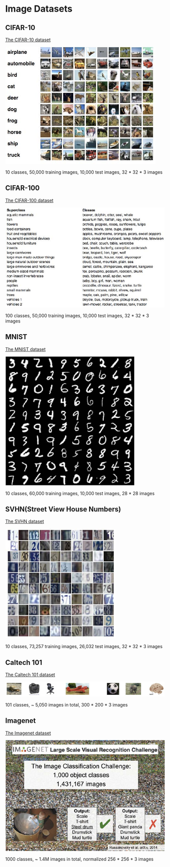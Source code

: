 # Image Datasets
## CIFAR-10
[The CIFAR-10 dataset](https://www.cs.toronto.edu/~kriz/cifar.html)  

![CIFAR-10](./src/cifar_10.jpg)  

10 classes, 50,000 training images, 10,000 test images, 32 * 32 * 3 images

## CIFAR-100
[The CIFAR-100 dataset](https://www.cs.toronto.edu/~kriz/cifar.html)  

![CIFAR-100](./src/cifar_100.jpg)  

100 classes, 50,000 training images, 10,000 test images, 32 * 32 * 3 images

## MNIST
[The MNIST dataset](http://yann.lecun.com/exdb/mnist/)  

![MNIST](./src/MNIST.jpg)  

10 classes, 60,000 training images, 10,000 test images, 28 * 28 images

## SVHN(Street View House Numbers)
[The SVHN dataset](http://ufldl.stanford.edu/housenumbers/)  

![SVHN](./src/SVHN.jpg)  

10 classes, 73,257 training images, 26,032 test images, 32 * 32 * 3 images

## Caltech 101
[The Caltech 101 dataset](http://www.vision.caltech.edu/Image_Datasets/Caltech101/)  

![Caltech101](./src/Caltech_101.jpg)  

101 classes, ~ 5,050 images in total, 300 * 200 * 3 images

## Imagenet
[The Imagenet dataset](http://www.image-net.org/)  

![Imagenet](./src/Imagenet.jpg)  

1000 classes, ~ 1.4M images in total, normalized 256 * 256 * 3 images